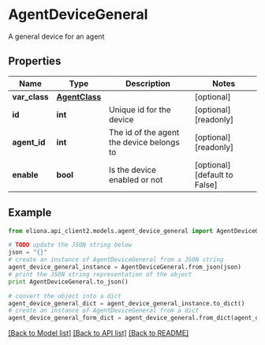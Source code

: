 # AgentDeviceGeneral

A general device for an agent

## Properties

Name | Type | Description | Notes
------------ | ------------- | ------------- | -------------
**var_class** | [**AgentClass**](AgentClass.md) |  | [optional] 
**id** | **int** | Unique id for the device | [optional] [readonly] 
**agent_id** | **int** | The id of the agent the device belongs to | [optional] [readonly] 
**enable** | **bool** | Is the device enabled or not | [optional] [default to False]

## Example

```python
from eliona.api_client2.models.agent_device_general import AgentDeviceGeneral

# TODO update the JSON string below
json = "{}"
# create an instance of AgentDeviceGeneral from a JSON string
agent_device_general_instance = AgentDeviceGeneral.from_json(json)
# print the JSON string representation of the object
print AgentDeviceGeneral.to_json()

# convert the object into a dict
agent_device_general_dict = agent_device_general_instance.to_dict()
# create an instance of AgentDeviceGeneral from a dict
agent_device_general_form_dict = agent_device_general.from_dict(agent_device_general_dict)
```
[[Back to Model list]](../README.md#documentation-for-models) [[Back to API list]](../README.md#documentation-for-api-endpoints) [[Back to README]](../README.md)


